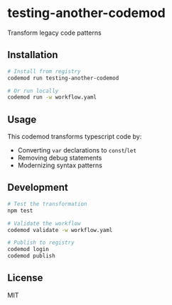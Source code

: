 # testing-another-codemod

Transform legacy code patterns

## Installation

```bash
# Install from registry
codemod run testing-another-codemod

# Or run locally
codemod run -w workflow.yaml
```

## Usage

This codemod transforms typescript code by:

- Converting `var` declarations to `const`/`let`
- Removing debug statements
- Modernizing syntax patterns

## Development

```bash
# Test the transformation
npm test

# Validate the workflow
codemod validate -w workflow.yaml

# Publish to registry
codemod login
codemod publish
```

## License

MIT 